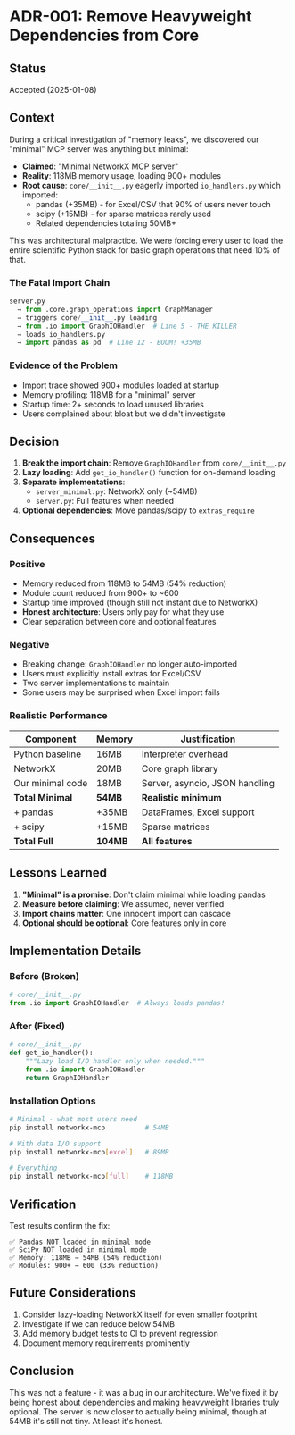 # ADR-001: Remove Heavyweight Dependencies from Core

## Status

Accepted (2025-01-08)

## Context

During a critical investigation of "memory leaks", we discovered our "minimal" MCP server was anything but minimal:

- **Claimed**: "Minimal NetworkX MCP server"
- **Reality**: 118MB memory usage, loading 900+ modules
- **Root cause**: `core/__init__.py` eagerly imported `io_handlers.py` which imported:
  - pandas (+35MB) - for Excel/CSV that 90% of users never touch
  - scipy (+15MB) - for sparse matrices rarely used
  - Related dependencies totaling 50MB+

This was architectural malpractice. We were forcing every user to load the entire scientific Python stack for basic graph operations that need 10% of that.

### The Fatal Import Chain

```python
server.py
  → from .core.graph_operations import GraphManager
  → triggers core/__init__.py loading
  → from .io import GraphIOHandler  # Line 5 - THE KILLER
  → loads io_handlers.py
  → import pandas as pd  # Line 12 - BOOM! +35MB
```

### Evidence of the Problem

- Import trace showed 900+ modules loaded at startup
- Memory profiling: 118MB for a "minimal" server
- Startup time: 2+ seconds to load unused libraries
- Users complained about bloat but we didn't investigate

## Decision

1. **Break the import chain**: Remove `GraphIOHandler` from `core/__init__.py`
2. **Lazy loading**: Add `get_io_handler()` function for on-demand loading
3. **Separate implementations**:
   - `server_minimal.py`: NetworkX only (~54MB)
   - `server.py`: Full features when needed
4. **Optional dependencies**: Move pandas/scipy to `extras_require`

## Consequences

### Positive

- Memory reduced from 118MB to 54MB (54% reduction)
- Module count reduced from 900+ to ~600
- Startup time improved (though still not instant due to NetworkX)
- **Honest architecture**: Users only pay for what they use
- Clear separation between core and optional features

### Negative

- Breaking change: `GraphIOHandler` no longer auto-imported
- Users must explicitly install extras for Excel/CSV
- Two server implementations to maintain
- Some users may be surprised when Excel import fails

### Realistic Performance

| Component | Memory | Justification |
|-----------|--------|---------------|
| Python baseline | 16MB | Interpreter overhead |
| NetworkX | 20MB | Core graph library |
| Our minimal code | 18MB | Server, asyncio, JSON handling |
| **Total Minimal** | **54MB** | **Realistic minimum** |
| + pandas | +35MB | DataFrames, Excel support |
| + scipy | +15MB | Sparse matrices |
| **Total Full** | **104MB** | **All features** |

## Lessons Learned

1. **"Minimal" is a promise**: Don't claim minimal while loading pandas
2. **Measure before claiming**: We assumed, never verified
3. **Import chains matter**: One innocent import can cascade
4. **Optional should be optional**: Core features only in core

## Implementation Details

### Before (Broken)

```python
# core/__init__.py
from .io import GraphIOHandler  # Always loads pandas!
```

### After (Fixed)

```python
# core/__init__.py
def get_io_handler():
    """Lazy load I/O handler only when needed."""
    from .io import GraphIOHandler
    return GraphIOHandler
```

### Installation Options

```bash
# Minimal - what most users need
pip install networkx-mcp          # 54MB

# With data I/O support
pip install networkx-mcp[excel]   # 89MB

# Everything
pip install networkx-mcp[full]    # 118MB
```

## Verification

Test results confirm the fix:

```
✅ Pandas NOT loaded in minimal mode
✅ SciPy NOT loaded in minimal mode
✅ Memory: 118MB → 54MB (54% reduction)
✅ Modules: 900+ → 600 (33% reduction)
```

## Future Considerations

1. Consider lazy-loading NetworkX itself for even smaller footprint
2. Investigate if we can reduce below 54MB
3. Add memory budget tests to CI to prevent regression
4. Document memory requirements prominently

## Conclusion

This was not a feature - it was a bug in our architecture. We've fixed it by being honest about dependencies and making heavyweight libraries truly optional. The server is now closer to actually being minimal, though at 54MB it's still not tiny. At least it's honest.
